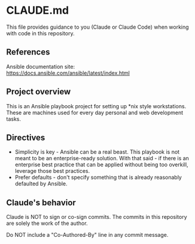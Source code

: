 # CLAUDE.md

This file provides guidance to you (Claude or Claude Code) when working with code in this repository.

## References

Ansible documentation site: https://docs.ansible.com/ansible/latest/index.html

## Project overview

This is an Ansible playbook project for setting up *nix style workstations. These are machines used for every day personal and web development tasks.

## Directives

- Simplicity is key - Ansible can be a real beast. This playbook is not meant to be an enterprise-ready solution. With that said - if there is an enterprise best practice that can be applied without being too overkill, leverage those best practices.
- Prefer defaults - don't specify something that is already reasonably defaulted by Ansible.

## Claude's behavior

Claude is NOT to sign or co-sign commits. The commits in this repository are solely the work of the author.

Do NOT include a "Co-Authored-By" line in any commit message.